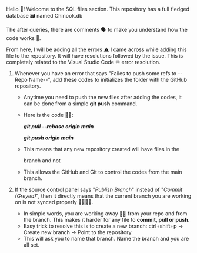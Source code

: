 Hello 👋!
Welcome to the SQL files section. This repository has a full fledged database 🗃️ named Chinook.db

The after queries, there are comments 🗣️ to make you understand how the code works 🧠.

From here, I will be adding all the errors ⚠️ I came across while adding this file to the repository. It will have resolutions followed by the issue. This is completely related to the Visual Studio Code ♾️ error resolution.

1. Whenever you have an error that says "Failes to push some refs to --Repo Name--", add these codes
to initializes the folder with the GitHub repository.
    - Anytime you need to push the new files after adding the codes, it can be done from a simple **git push** command.
    - Here is the code 👨‍💻:

        **_git pull --rebase origin main_**

        **_git push origin main_**
    
    - This means that any new repository created will have files in the <main> branch and not <master>
    - This allows the GitHub and Git to control the codes from the main branch.

2. If the source control panel says "_Publish Branch_" instead of "_Commit (Greyed)_", then it directly means that the current branch you are working on is not synced properly 🫱🏼‍🫲🏼.

      - In simple words, you are working away 🏃‍♂️ from your repo and from the branch. This makes it harder for any file to **commit, pull or push**.
      - Easy trick to resolve this is to create a new branch: ctrl+shift+p -> Create new branch -> Point to the repository
      - This will ask you to name that branch. Name the branch and you are all set.
